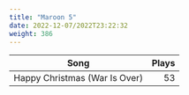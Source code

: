 ```yaml
---
title: "Maroon 5"
date: 2022-12-07/2022T23:22:32
weight: 386
---
```




 Song | Plays 
----- | -----:
Happy Christmas (War Is Over) | 53
